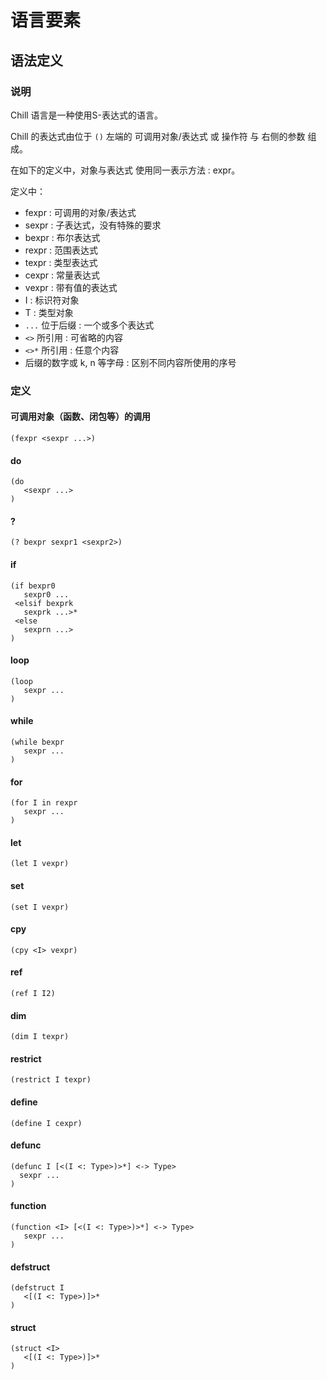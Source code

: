 # 语言要素

## 语法定义

### 说明

Chill 语言是一种使用S-表达式的语言。

Chill 的表达式由位于 ```()``` 左端的 可调用对象/表达式 或 操作符 与 右侧的参数 组成。

在如下的定义中，对象与表达式 使用同一表示方法 : expr。

定义中：

- fexpr : 可调用的对象/表达式
- sexpr : 子表达式，没有特殊的要求
- bexpr : 布尔表达式
- rexpr : 范围表达式
- texpr : 类型表达式
- cexpr : 常量表达式
- vexpr : 带有值的表达式
- I : 标识符对象
- T : 类型对象
- ```...``` 位于后缀 : 一个或多个表达式
- ```<>``` 所引用 : 可省略的内容
- ```<>*``` 所引用 : 任意个内容
- 后缀的数字或 k, n 等字母 : 区别不同内容所使用的序号

### 定义

#### 可调用对象（函数、闭包等）的调用

```
(fexpr <sexpr ...>)
```

#### do

```
(do
   <sexpr ...>
)
```

#### ?

```
(? bexpr sexpr1 <sexpr2>)
```

#### if

```
(if bexpr0
   sexpr0 ...
 <elsif bexprk
   sexprk ...>*
 <else
   sexprn ...>
)
```

#### loop

```
(loop
   sexpr ...
)
```

#### while

```
(while bexpr
   sexpr ...
)
```

#### for

```
(for I in rexpr
   sexpr ...
)
```

#### let

```
(let I vexpr)
```

#### set

```
(set I vexpr)
```

#### cpy

```
(cpy <I> vexpr)
```

#### ref

```
(ref I I2)
```

#### dim

```
(dim I texpr)
```

#### restrict

```
(restrict I texpr)
```

#### define

```
(define I cexpr)
```

#### defunc

```
(defunc I [<(I <: Type>)>*] <-> Type>
  sexpr ...
)
```

#### function

```
(function <I> [<(I <: Type>)>*] <-> Type>
   sexpr ...
)
```

#### defstruct

```
(defstruct I
   <[(I <: Type>)]>*
)
```

#### struct

```
(struct <I>
   <[(I <: Type>)]>*
)
```
